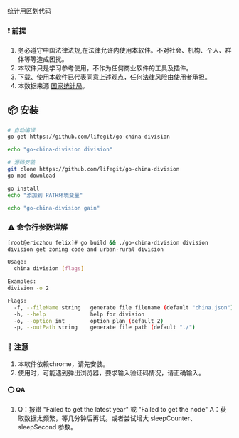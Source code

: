 ##

统计用区划代码

### ❗️ 前提

1. 务必遵守中国法律法规,在法律允许内使用本软件。不对社会、机构、个人、群体等等造成困扰。
2. 本软件只是学习参考使用，不作为任何商业软件的工具及插件。
3. 下载、使用本软件已代表同意上述观点，任何法律风险由使用者承担。
4. 本数据来源 [国家统计局](http://www.stats.gov.cn/tjsj/tjbz/tjyqhdmhcxhfdm/index.html)。


## 📦 安装

```bash
# 自动编译
go get https://github.com/lifegit/go-china-division

echo "go-china-division division"

# 源码安装
git clone https://github.com/lifegit/go-china-division
go mod download

go install
echo "添加到 PATH环境变量"

echo "go-china-division gain"
```

### ⚠️ 命令行参数详解

```bash
[root@ericzhou felix]# go build && ./go-china-division division
division get zoning code and urban-rural division

Usage:
  china division [flags]

Examples:
division -o 2

Flags:
  -f, --fileName string   generate file filename (default "china.json")
  -h, --help              help for division
  -o, --option int        option plan (default 2)
  -p, --outPath string    generate file path (default "./")
```

### 👀 注意
1. 本软件依赖chrome，请先安装。
2. 使用时，可能遇到弹出浏览器，要求输入验证码情况，请正确输入。

#### ⭕️ QA

1. 
   Q：报错 "Failed to get the latest year" 或 "Failed to get the node"
   A：获取数据太频繁，等几分钟后再试。或者尝试增大 sleepCounter、sleepSecond 参数。